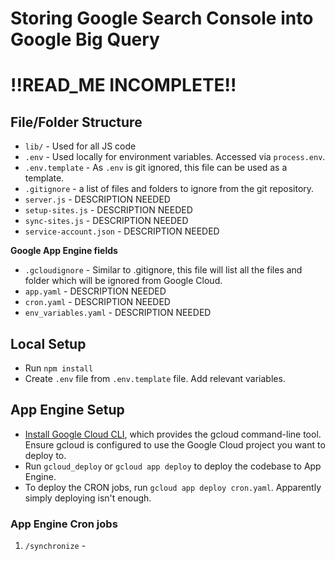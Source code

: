 # Storing Google Search Console into Google Big Query

# !!READ_ME INCOMPLETE!!

## File/Folder Structure

-   `lib/` - Used for all JS code
-   `.env` - Used locally for environment variables. Accessed via `process.env`.
-   `.env.template` - As `.env` is git ignored, this file can be used as a template.
-   `.gitignore` - a list of files and folders to ignore from the git repository.
-   `server.js` - DESCRIPTION NEEDED
-   `setup-sites.js` - DESCRIPTION NEEDED
-   `sync-sites.js` - DESCRIPTION NEEDED
-   `service-account.json` - DESCRIPTION NEEDED

**Google App Engine fields**

-   `.gcloudignore` - Similar to .gitignore, this file will list all the files and folder which will be ignored from Google Cloud.
-   `app.yaml` - DESCRIPTION NEEDED
-   `cron.yaml` - DESCRIPTION NEEDED
-   `env_variables.yaml` - DESCRIPTION NEEDED

## Local Setup

-   Run `npm install`
-   Create `.env` file from `.env.template` file. Add relevant variables.

## App Engine Setup

-  [Install Google Cloud CLI](https://cloud.google.com/sdk/docs/install), which provides the gcloud command-line tool. Ensure gcloud is configured to use the Google Cloud project you want to deploy to.
- Run `gcloud_deploy` or `gcloud app deploy` to deploy the codebase to App Engine.
- To deploy the CRON jobs, run `gcloud app deploy cron.yaml`. Apparently simply deploying isn't enough.

### App Engine Cron jobs
1. `/synchronize` - 
